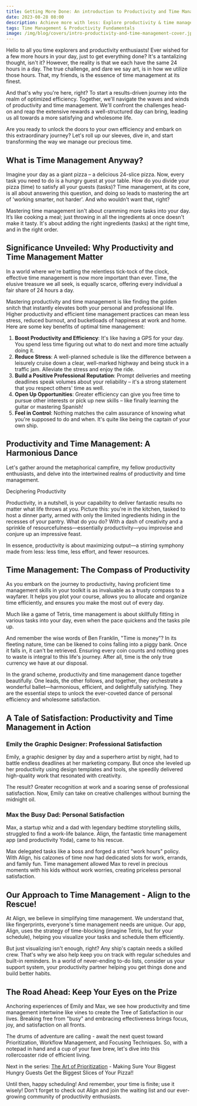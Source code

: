 ```yaml
---
title: Getting More Done: An introduction to Productivity and Time Management
date: 2023-08-28 08:00
description: Achieve more with less: Explore productivity & time management for a rewarding life
tags: Time Management & Productivity Fundamentals
image: /img/blog/covers/intro-productivity-and-time-management-cover.jpg
---
```


Hello to all you time explorers and productivity enthusiasts! Ever wished for a few more hours in your day, just to get everything done? It's a tantalizing thought, isn't it? However, the reality is that we each have the same 24 hours in a day. The true challenge, and dare we say art, is in how we utilize those hours. That, my friends, is the essence of time management at its finest.

And that's why you're here, right? To start a results-driven journey into the realm of optimized efficiency. Together, we'll navigate the waves and winds of productivity and time management. We'll confront the challenges head-on and reap the extensive rewards a well-structured day can bring, leading us all towards a more satisfying and wholesome life.

Are you ready to unlock the doors to your own efficiency and embark on this extraordinary journey? Let's roll up our sleeves, dive in, and start transforming the way we manage our precious time.

## What is Time Management Anyway?

Imagine your day as a giant pizza – a delicious 24-slice pizza. Now, every task you need to do is a hungry guest at your table. How do you divide your pizza (time) to satisfy all your guests (tasks)? Time management, at its core, is all about answering this question, and doing so leads to mastering the art of 'working smarter, not harder'. And who wouldn't want that, right?

Mastering time management isn't about cramming more tasks into your day. It’s like cooking a meal; just throwing in all the ingredients at once doesn't make it tasty. It's about adding the right ingredients (tasks) at the right time, and in the right order.

## Significance Unveiled: Why Productivity and Time Management Matter

In a world where we're battling the relentless tick-tock of the clock, effective time management is now more important than ever. Time, the elusive treasure we all seek, is equally scarce, offering every individual a fair share of 24 hours a day.

Mastering productivity and time management is like finding the golden snitch that instantly elevates both your personal and professional life. Higher productivity and efficient time management practices can mean less stress, reduced burnout, and bucketloads of happiness at work and home. Here are some key benefits of optimal time management:

1. **Boost Productivity and Efficiency**: It's like having a GPS for your day. You spend less time figuring out what to do next and more time actually doing it.
2. **Reduce Stress**: A well-planned schedule is like the difference between a leisurely cruise down a clear, well-marked highway and being stuck in a traffic jam. Alleviate the stress and enjoy the ride.
3. **Build a Positive Professional Reputation**: Prompt deliveries and meeting deadlines speak volumes about your reliability – it's a strong statement that you respect others' time as well.
4. **Open Up Opportunities**: Greater efficiency can give you free time to pursue other interests or pick up new skills – like finally learning the guitar or mastering Spanish!
5. **Feel in Control**: Nothing matches the calm assurance of knowing what you're supposed to do and when. It's quite like being the captain of your own ship.

## Productivity and Time Management: A Harmonious Dance

Let's gather around the metaphorical campfire, my fellow productivity enthusiasts, and delve into the intertwined realms of productivity and time management.

Deciphering Productivity

Productivity, in a nutshell, is your capability to deliver fantastic results no matter what life throws at you. Picture this: you're in the kitchen, tasked to host a dinner party, armed with only the limited ingredients hiding in the recesses of your pantry. What do you do? With a dash of creativity and a sprinkle of resourcefulness—essentially productivity—you improvise and conjure up an impressive feast.

In essence, productivity is about maximizing output—a stirring symphony made from less: less time, less effort, and fewer resources.

## Time Management: The Compass of Productivity

As you embark on the journey to productivity, having proficient time management skills in your toolkit is as invaluable as a trusty compass to a wayfarer. It helps you plot your course, allows you to allocate and organize time efficiently, and ensures you make the most out of every day.

Much like a game of Tetris, time management is about skillfully fitting in various tasks into your day, even when the pace quickens and the tasks pile up.

And remember the wise words of Ben Franklin, "Time is money"? In its fleeting nature, time can be likened to coins falling into a piggy bank. Once it falls in, it can't be retrieved. Ensuring every coin counts and nothing goes to waste is integral to this life's journey. After all, time is the only true currency we have at our disposal.

In the grand scheme, productivity and time management dance together beautifully. One leads, the other follows, and together, they orchestrate a wonderful ballet—harmonious, efficient, and delightfully satisfying. They are the essential steps to unlock the ever-coveted dance of personal efficiency and wholesome satisfaction.

## A Tale of Satisfaction: Productivity and Time Management in Action

### Emily the Graphic Designer: Professional Satisfaction

Emily, a graphic designer by day and a superhero artist by night, had to battle endless deadlines at her marketing company. But once she leveled up her productivity using design templates and tools, she speedily delivered high-quality work that resonated with creativity.

The result? Greater recognition at work and a soaring sense of professional satisfaction. Now, Emily can take on creative challenges without burning the midnight oil.

### Max the Busy Dad: Personal Satisfaction

Max, a startup whiz and a dad with legendary bedtime storytelling skills, struggled to find a work-life balance. Align, the fantastic time management app (and productivity Yoda), came to his rescue.

Max delegated tasks like a boss and forged a strict "work hours" policy. With Align, his calzones of time now had dedicated slots for work, errands, and family fun. Time management allowed Max to revel in precious moments with his kids without work worries, creating priceless personal satisfaction.

## Our Approach to Time Management - Align to the Rescue!

At Align, we believe in simplifying time management. We understand that, like fingerprints, everyone's time management needs are unique. Our app, Align, uses the strategy of time-blocking (imagine Tetris, but for your schedule), helping you visualize your tasks and schedule them efficiently.

But just visualizing isn't enough, right? Any ship's captain needs a skilled crew. That's why we also help keep you on track with regular schedules and built-in reminders. In a world of never-ending to-do lists, consider us your support system, your productivity partner helping you get things done and build better habits.

## The Road Ahead: Keep Your Eyes on the Prize

Anchoring experiences of Emily and Max, we see how productivity and time management intertwine like vines to create the Tree of Satisfaction in our lives. Breaking free from "busy" and embracing effectiveness brings focus, joy, and satisfaction on all fronts.

The drums of adventure are calling - await the next quest toward Prioritization, Workflow Management, and Focusing Techniques. So, with a notepad in hand and a cup of your fave brew, let's dive into this rollercoaster ride of efficient living.

Next in the series: [The Art of Prioritization](/blog/prioritization/) - Making Sure Your Biggest Hungry Guests Get the Biggest Slices of Your Pizza!!

Until then, happy scheduling! And remember, your time is finite; use it wisely! Don't forget to check out Align and join the waiting list and our ever-growing community of productivity enthusiasts.
